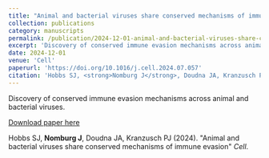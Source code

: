 ```yaml
---
title: "Animal and bacterial viruses share conserved mechanisms of immune evasion"
collection: publications
category: manuscripts
permalink: /publication/2024-12-01-animal-and-bacterial-viruses-share-conserved-mecha
excerpt: 'Discovery of conserved immune evasion mechanisms across animal and bacterial viruses.'
date: 2024-12-01
venue: 'Cell'
paperurl: 'https://doi.org/10.1016/j.cell.2024.07.057'
citation: 'Hobbs SJ, <strong>Nomburg J</strong>, Doudna JA, Kranzusch PJ (2024). "Animal and bacterial viruses share conserved mechanisms of immune evasion" <i>Cell</i>.'
---
```


Discovery of conserved immune evasion mechanisms across animal and bacterial viruses.

<a href='https://doi.org/10.1016/j.cell.2024.07.057'>Download paper here</a>

Hobbs SJ, <strong>Nomburg J</strong>, Doudna JA, Kranzusch PJ (2024). "Animal and bacterial viruses share conserved mechanisms of immune evasion" <i>Cell</i>.
